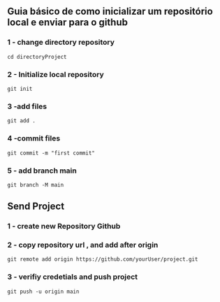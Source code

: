 ## Guia básico de como inicializar um repositório local e enviar para o github

### 1 - change directory repository
~~~
cd directoryProject
~~~

### 2 - Initialize local repository
~~~
git init
~~~

### 3 -add files
~~~
git add .
~~~

### 4 -commit files
~~~
git commit -m "first commit"
~~~

### 5 - add branch main
~~~
git branch -M main
~~~

## Send Project 

### 1 - create new Repository Github

### 2 - copy repository url , and add after origin
~~~
git remote add origin https://github.com/yourUser/project.git
~~~

### 3 - verifiy credetials and push project
~~~
git push -u origin main
~~~
